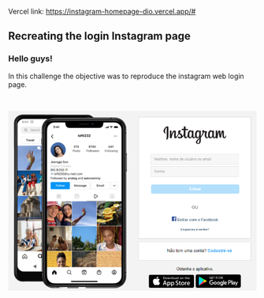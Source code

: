 Vercel link: https://instagram-homepage-dio.vercel.app/#

##  Recreating the login Instagram page
### Hello guys!

In this challenge the objective was to reproduce the instagram web login page.

</br>

<p align="center">
<img src="assets/img/readme.png" alt="Instagram - Login"/>
</p>
